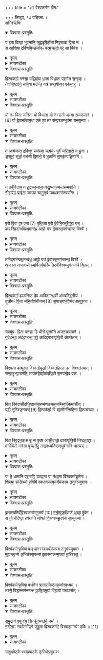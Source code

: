 +++
title = "०२ वैश्वकर्मण होमः"

+++
त्रिष्टुप्, १७ पङ्क्तिः ।  
अग्निर्ऋषिः


<details open><summary>विश्वास-प्रस्तुतिः</summary>

य इ॒मा विश्वा॒ भुव॑नानि॒ जुह्व॒दृषि॒र्होता॑ निष॒सादा॑ पि॒ता नः॑ ।  
स आ॒शिषा॒ द्रवि॑णमि॒च्छमा॑नᳶ परम॒च्छदो॒ वर॒ आ वि॑वेश ।  
</details>

<details><summary>मूलम्</summary>

य इ॒मा विश्वा॒ भुव॑नानि॒ जुह्व॒दृषि॒र्होता॑ निष॒सादा॑ पि॒ता नः॑ ।  
स आ॒शिषा॒ द्रवि॑णमि॒च्छमा॑नᳶ परम॒च्छदो॒ वर॒ आ वि॑वेश ।  
</details>

<details><summary>सायणटीका</summary>

(अथ चतुर्थकाण्डे षष्ठप्रपाठके द्वितीयोऽनुवाकः)।  
अथ द्वितीयानुवाके सूक्ताम्यां होमा उच्यन्ते।  

प्रथमानुवाके परिवेचनादिकमुक्तम्।  
कल्पः —  “षोडशगृहीतेन स्रुचं पूरयित्वा वैश्वकर्मणानि जुहोति य इमा विश्वा भुवनानि जुह्वच्चक्षुषः पिता मनसा हि धीर इति नानासूक्ताभ्यां द्वे आ हुती यं कामयेत चिरं पाप्मनो निर्मुच्यतेत्येकैकं तस्येत्युक्तम्” इति।  
२१६२ तत्र प्रथमसूक्ते प्रथमामृचमाह—य इमा विश्वेति।  
यो विश्वकर्मा परमेश्वर इमा विश्वा भुवनानि जुह्वत्प्रलयकाले पृथिव्यादी निमान्सर्वाल्ँ लोकान्स्वात्मन्याहुतिप्रक्षेपवत्संहरन्नृषिरतीन्द्रियद्रष्टा सर्वज्ञो होता संसारहोमकर्ता नोऽस्माकं पिता जनको निषसाद स्मयं स्थितवान्, प्रलयकाले प्राप्ते सति सर्वाल्ँ लोकान्संहृत्यास्माकमपि संहर्ता पुनः स्रष्टा च सन्सर्वज्ञोऽयं परमेश्वरः स्वयमेक एवाऽऽसीत्।  
अत एव सर्वा अप्युपनिषद एवमाडुः—“आत्मा वा इदमेक एवाग्र आसीन्नान्यत्किंचन मिषत्सदेव सोम्षेदमग्र आसीत्।  
एकमेवाद्वितीयम्” इत्याद्याः।  
स तादृशः परमेश्वर आशिषा बहु स्यां प्रजायेयेत्येवरूपया पुनःसिसृक्षया द्रविणमिच्छमानो धनोपलक्षितं जगद्भोगमपेक्षमाणः परमच्छदः परमं स्वकीयमेवाद्वितीयं परमार्थरूपमावृण्न्ववरे स्वेन सृष्टे शरीरमध्यवर्तिनि पुण्डरीकस्थान आविवेश जीवरूपेण प्रविष्टः ।  
एचच्च सर्वमुपनिषद्याम्नातम्— “सोऽकामत।  
बहु स्यां प्रजायेयेति।  
स तपोऽतप्यत।  
स तपस्तप्त्वा।  
इदꣳ सर्वमसृजत्।  
यदिदं किंच।  
तत्सृष्ट्वा।  
तदवानुप्राविशत्” इति।  
एवमन्याअप्युपनिषद उदाहार्याः ।  
</details>

<details open><summary>विश्वास-प्रस्तुतिः</summary>

वि॒श्वक॑र्मा॒ मन॑सा॒ यद्विहा॑या धा॒ता वि॑धा॒ता प॑र॒मोत स॒न्दृक् ।  
तेषा॑मि॒ष्टानि॒ समि॒षा म॑दन्ति॒ यत्र॑ सप्त॒र्षीन्प॒र एक॑मा॒हुः ।  
</details>

<details><summary>मूलम्</summary>

वि॒श्वक॑र्मा॒ मन॑सा॒ यद्विहा॑या धा॒ता वि॑धा॒ता प॑र॒मोत स॒न्दृक् ।  
तेषा॑मि॒ष्टानि॒ समि॒षा म॑दन्ति॒ यत्र॑ सप्त॒र्षीन्प॒र एक॑मा॒हुः ।  
</details>

<details><summary>सायणटीका</summary>

अथ द्वितीयामृचमाह— विश्वकर्मा मनसेति।  
विश्वविषयाणि कर्माणि सृष्टिस्थितिसंहाररूपाणि यस्यासौ विश्वाकर्ता।  
तस्य च तेषु कर्मसु सत्यत्वादय एव साधनं सत्यसंकल्पत्वात्।  
यद्यस्मादयं मनसा संकल्पमात्रेण विश्वकर्मा तस्माद्धाता विधाता विहाया इति चोच्यते।  
धातोत्पादकः विधाता पोषकः।  
विषेशेण जहाति परित्यजतीति विहायाः।  
संहर्तेत्यर्थः।  
उतापि चात एव परमा परमः सर्वेभ्य उत्कृष्टः सम्य क्पश्यतीति संदृक्सर्वज्ञ इत्यर्थः।  
यत्र यस्मिन्परे परस्मिन्नीश्वरे सप्तर्षीनेकमाहुःय एते मरीच्यात्रीप्रमुखाः सप्तर्षयो विविधा दृश्यन्ते ते सर्वे सृष्टेः प्राक्परस्मिन्नेकी भूता इति वेदान्तपरागा आहुः।  
स च परमेश्वरस्तेषां सप्तर्षिप्रभृतीनामिष्टान्य पेक्षितानि स्थानानीषा स्वेच्छामात्रेण संपादयतीति।  
तेन च ते महर्षयो हृष्यन्ति।  
</details>

<details open><summary>विश्वास-प्रस्तुतिः</summary>

यो नᳶ॑ पि॒ता ज॑नि॒ता यो वि॑धा॒ता यो न॑स्स॒तो अ॒भ्या सज्ज॒जान॑ ।  
[6]
यो दे॒वाना᳚न्नाम॒धा एक॑ ए॒व तꣳ स॑म्प्र॒श्ञम्भुव॑ना यन्त्य॒न्या ।  
</details>

<details><summary>मूलम्</summary>

यो नᳶ॑ पि॒ता ज॑नि॒ता यो वि॑धा॒ता यो न॑स्स॒तो अ॒भ्या सज्ज॒जान॑ ।  
[6]
यो दे॒वाना᳚न्नाम॒धा एक॑ ए॒व तꣳ स॑म्प्र॒श्ञम्भुव॑ना यन्त्य॒न्या ।  
</details>

<details><summary>सायणटीका</summary>

अथ तृतीयामृजमाह—  २१६३ यो नः पितेति।  
यो विश्वकर्मा नोऽस्माकं पिता पालयिता न केवलं पालक उत्पादकोऽपि।  
किमनेनास्माकमुत्पादक इति संकोजेन यो विधाता सर्वस्य जगत उत्पादको यो विश्वकर्मा नोऽस्माकमुत्पन्नानां सद्वर्तमानमिदं भोग्यजातं सतो जजान तदेव सोम्येतिश्रुत्युक्तात्स्वस्वरूपादुत्पादयामास।  
यश्च विश्वकर्मा देवानां नामधाः स्वयमेव सर्वदेवरूपेणाऽऽविर्भूयेन्द्रमित्रादिदवेतानामानि धारयति।  
अत एवान्यत्राऽऽभ्नातम्—“इन्द्रं मित्रं वरुणमग्निमाहुरथो दिव्यः स सुपर्णो गरुत्मान्।  
एकं सद्विप्रा बहुधा वदन्त्यग्निं यमं मातरिश्वानमाहुः” इति।  
अत एव बहुनां देवानां नामानि धारयन्नपि वस्तुतः स्वयमेक एव, तं विश्वकर्माणं परमेश्वरमन्या भुवना तस्मादन्यानि सृष्टानि सर्वाणि भुवनानि संप्रश्न यथा भवति तथा यन्ति प्रलयकाल एकत्वं प्राप्नुवन्ति।  
एकीभावयुक्ते प्रलये क र्हश्वरः कानि भुवनानीत्येवं प्रश्नः संप्रधारणं प्रवर्तते।  
विभागाभावेन श्रुत्यनभिज्ञैर्ज्ञातुमशक्यत्वात्।  
</details>

<details open><summary>विश्वास-प्रस्तुतिः</summary>

त आय॑जन्त॒ द्रवि॑ण॒ꣳ॒ सम॑स्मा॒ ऋष॑य॒ᳶ पूर्वे॑ जरि॒तारो॒ न भू॒ना ।  
अ॒सूर्ता॒ सूर्ता॒ रज॑सो वि॒माने॒ ये भू॒तानि॑ स॒मकृ॑ण्वन्नि॒मानि॑ ।  
</details>

<details><summary>मूलम्</summary>

त आय॑जन्त॒ द्रवि॑ण॒ꣳ॒ सम॑स्मा॒ ऋष॑य॒ᳶ पूर्वे॑ जरि॒तारो॒ न भू॒ना ।  
अ॒सूर्ता॒ सूर्ता॒ रज॑सो वि॒माने॒ ये भू॒तानि॑ स॒मकृ॑ण्वन्नि॒मानि॑ ।  
</details>

<details><summary>सायणटीका</summary>

अथ चतुर्थीमृचमाह— त आऽयजन्तेति।  
पूर्वोदाहृतेन विश्वकर्मणा प्रथममुपादिता य स्रष्टार इमानि भूतानि सर्वानेतान्प्राणिनः समकृण्वन्सम्यगुत्पादितवन्तः, ते पूर्वे स्रष्टारोऽस्मै सृष्टाय जगते द्रविणं धनरूपं भोग्यजातं समायजन्त सम्यक्संपादितवन्तः।    कीदृशास्ते ऋषयोऽतीन्द्रियद्रष्टारः।  
सर्वज्ञा इत्यर्थः।  
भूना जरितारो न भूम्ना स्वकीयेन महत्त्वेन कदाचिदपि जीर्णा न भवन्ति।  
कीदृशानि भूतानि असूर्ताऽसुभिः प्राणैरीरितानि प्राणयुक्तानीत्यर्थः।  
तथा रजसो विमाने सूर्ता रञ्जनात्मकस्य विशेषेण प्रमितौ स्वस्वकर्मभिः सुष्टु प्रेरितानि।  
</details>

<details open><summary>विश्वास-प्रस्तुतिः</summary>

न तव्ँवि॑दाथ॒ य इ॒दञ्ज॒जाना॒न्यद्यु॒ष्माक॒मन्त॑रम्भवाति ।  
नी॒हा॒रेण॒ प्रावृ॑ता॒ जल्प्या॑ चासु॒तृप॑ उक्थ॒शास॑श्चरन्ति ।  
</details>

<details><summary>मूलम्</summary>

न तव्ँवि॑दाथ॒ य इ॒दञ्ज॒जाना॒न्यद्यु॒ष्माक॒मन्त॑रम्भवाति ।  
नी॒हा॒रेण॒ प्रावृ॑ता॒ जल्प्या॑ चासु॒तृप॑ उक्थ॒शास॑श्चरन्ति ।  
</details>

<details><summary>सायणटीका</summary>

अथ पञ्चमी मृचमाह— 		न तं विदाथेति।  
यो विश्वकर्मेदं जजानोत्पादितवांस्तं विश्वकर्मणं न विदाथ तेन सृष्टा हे जीवा यूयं न जानीथ।  
देवदत्तोऽहं यज्ञदत्तोऽहमित्येवं सर्वेऽपि  वयमात्मानं विश्वकर्माणं जानीम इति यद्युच्येत तदसत्।  
न ह्यहंप्रत्ययगम्यं जीवरूपं विश्वकर्मणः परमेश्वरस्य, किंतु युष्माकमहन्प्रत्ययगम्यादतिरिक्तं सर्ववेदान्तवेद्यमीश्वरतत्त्वं भवति विद्यते।  
तथाऽपि जीवरूपवत्कुतो न जानीम इति चेत्।  
नीहारेण प्रावृत्ता भवन्तो नीहारसदृशेनाज्ञनेनाऽऽवृतत्वाच्च जानन्ति।      २१६४ यथा नीहारो नात्यन्तमसन्।  
दृष्टेरावरकत्वात्।  
नाप्यत्यन्तं सन्।  
काष्ठपाषाणा दिरूपान्तरेण संबद्धुमयोग्यत्वात्।  
एवमज्ञानमपि नात्यन्तमसदीश्वरतत्त्वावरकत्वात्।  
नापि सब्दाधमात्रनिवर्त्यत्वात्।  
ईदृशेनानिर्वचनीयेनाज्ञानेन भक्न्तः सर्वे जीवाः प्रावृत्ताः।  
न केवलं तत्त्वं [ न जानन्त ] किंतु जल्प्या च देवोऽहं मनुष्योऽहं ममेदं क्षेत्रमित्याद्यनृतजल्पनपराश्च।  
किंचासुतृपः, असुषु तृप्यन्तीत्यसुतृपः, केनाति प्रकारेण प्राणन्पोषयित्वा तावतैव तृप्यन्ति भवन्तो न तु परमेश्वरतत्त्वं विचारवितुं प्रवर्तन्ते।  
न केवलमिह लोके भोगमात्रतृप्तिः किंतू क्थशासः परलोकेऽपि भोगं संपादयितुं नानाविधेषु यज्ञेषूक्थानि शस्त्राणि शंसन्तीत्युक्थशासः तादृशा भूत्वा भवन्तश्चरन्ति, ऐहिकामुष्मिकभोगे सर्वदा प्रवर्तन्ते।  
तस्मादज्ञानमिथ्याज्ञानपराधीनानां भवतां नास्ति तत्त्वज्ञानमित्यर्थः।  
</details>

<details open><summary>विश्वास-प्रस्तुतिः</summary>

प॒रो दि॒वा प॒र ए॒ना [7]  पृ॒थि॒व्या प॒रो दे॒वेभि॒रसु॑रै॒र्गुहा॒ यत् ।  
कꣵ स्वि॒द्गर्भ॑म्प्रथ॒मन्द॑ध्र॒ आपो॒ यत्र॑ दे॒वास्स॒मग॑च्छन्त॒ विश्वे᳚ ।  
</details>

<details><summary>मूलम्</summary>

प॒रो दि॒वा प॒र ए॒ना [7]  पृ॒थि॒व्या प॒रो दे॒वेभि॒रसु॑रै॒र्गुहा॒ यत् ।  
कꣵ स्वि॒द्गर्भ॑म्प्रथ॒मन्द॑ध्र॒ आपो॒ यत्र॑ दे॒वास्स॒मग॑च्छन्त॒ विश्वे᳚ ।  
</details>

<details><summary>सायणटीका</summary>

अथ षष्ठीमृचमाह– परो दिवेति।  
यदीश्वरतत्त्वं गुहा हृदयपुण्डरीके गूढं दिवा परो द्युलोकादपि दूरे तिष्ठति, एना पृथिव्या परोऽस्याः पृथिव्या अपि दूरे तिष्ठति देवेभिरसुरैः परो देवेभ्योऽसुरेभ्यश्च दूरे तिष्ठति।  
सकारान्तः परःशब्दो दूरवाची।  
दूरत्वं नाम विलक्षणत्वम्।  
सर्वजगद्विलक्षणत्वाद्गुरुशास्त्रमुखैर्ज्ञायत इत्यर्थः।  
किंच यत्र यस्मिन्गर्मे विश्वे सर्वेऽपि देवाः समगच्छन्त संगताः संभूय वर्तन्ते, तं कंस्विद्गर्भ मापः प्रथमं दघ्रे।  
अद्भिः पूर्वं धृते गर्भे देवमनुष्यादयः सर्वे प्राणिनो वर्तन्त इत्येवं शास्त्राप्रसिद्धिः।  
सोऽपि गर्भः क इति न ज्ञायते।  
यदा स्थूलोऽप्ययं जगदाधारो न ज्ञातास्तदाऽत्यन्तसूक्ष्मतत्त्वं न ज्ञायत इति किमु वक्तव्यमित्यभिप्रायः।  
</details>

<details open><summary>विश्वास-प्रस्तुतिः</summary>

तमिद्गर्भ॑म्प्रथ॒मन्द॑ध्र॒ आपो॒ यत्र॑ दे॒वास्स॒मग॑च्छन्त॒ विश्वे᳚ ।  
अ॒जस्य॒ नाभा॒वध्येक॒मर्पि॑त॒य्ँयस्मि॑न्नि॒दव्ँविश्व॒म्भुव॑न॒मधि॑ श्रि॒तम् ।  
</details>

<details><summary>मूलम्</summary>

तमिद्गर्भ॑म्प्रथ॒मन्द॑ध्र॒ आपो॒ यत्र॑ दे॒वास्स॒मग॑च्छन्त॒ विश्वे᳚ ।  
अ॒जस्य॒ नाभा॒वध्येक॒मर्पि॑त॒य्ँयस्मि॑न्नि॒दव्ँविश्व॒म्भुव॑न॒मधि॑ श्रि॒तम् ।  
</details>

<details><summary>सायणटीका</summary>

अथ सप्तमीमृचमाह— तमिद्गर्भं प्रथममिति।  
इदानीं गुरुशास्त्रानुशासनोपेतेषु पुरुषेषु विद्यमान स्तुतिरनयाऽमिधीयते यत्र यस्मिन्ब्रह्माण्डगर्भे विश्वे देवाः समगच्छन्त तमित्तमेव गर्भमापः प्रथमं दध्र धृतवत्यः।  
तद्धारणप्रकार एव स्पष्टी क्रियत– अजस्य जन्मरहितस्य परमेश्वरतत्त्वस्य नाभौ नाभिस्थानीये स्वरूपमध्य एकं किंचिद्बजिमध्यर्पितमधिकत्वेन स्थापितं यस्मिन्बीज इदं विश्वं सर्वमपि भुवनमधिश्रितमधिकत्वेन स्थापितं तब्दीजमर्पितम्।  
तथा च स्मर्यते—  २१६५
अप एव ससर्जाऽऽदौ तासु वीर्यमवासृजत्।  
तदण्डमभबद्धैर्म कोटिसूर्यसमप्रभम्॥  
इति ॥  
</details>

<details open><summary>विश्वास-प्रस्तुतिः</summary>

वि॒श्वक॑र्मा॒ ह्यज॑निष्ट दे॒व आदिद्ग॑न्ध॒र्वो अ॑भवद्द्वि॒तीयः॑ ।  
तृ॒तीयᳶ॑ पि॒ता ज॑नि॒तौष॑धीनाम् [8] अ॒पाङ्गर्भ॒व्ँव्य॑दधात्पुरु॒त्रा ।  
</details>

<details><summary>मूलम्</summary>

वि॒श्वक॑र्मा॒ ह्यज॑निष्ट दे॒व आदिद्ग॑न्ध॒र्वो अ॑भवद्द्वि॒तीयः॑ ।  
तृ॒तीयᳶ॑ पि॒ता ज॑नि॒तौष॑धीनाम् [8] अ॒पाङ्गर्भ॒व्ँव्य॑दधात्पुरु॒त्रा ।  
</details>

<details><summary>सायणटीका</summary>

अथाष्टमीमृचमाह— विश्वकर्मेति।  
ब्रह्माण्डगतानामुत्पत्तिरुच्यते– अण्डमध्ये प्रथमं विश्वकर्मा देवतिर्यगादिविश्वभेदस्य कर्ता सत्यलोकनिवासि चतुर्मुखो देवोऽजनिष्टोत्पन्नः।  
आदिदनन्तरमेव तदपेक्षया द्वितीयो गन्धर्वोऽभवदुत्मन्नः।  
तत ऊर्ध्वमोषधीनां पिता पालको जनितो*त्पादकः सोमः पूर्वोक्तद्वयापेक्षया तृतीयोऽभवत्।  
तदेवमपां गर्भं ब्रह्माण्डं परमेश्वरः पुरुत्रा व्यदधाद्वहुधा व्यक्तं कृतवान्।  
इत्थमेकं सूक्तं समाप्तम्।  
</details>

<details open><summary>विश्वास-प्रस्तुतिः</summary>

चख्षु॑षᳶ पि॒ता मन॑सा॒ हि धीरो॑ घृ॒तमे॑ने अजन॒न्नन्न॑माने ।  
य॒देदन्ता॒ अद॑दृꣳहन्त॒ पूर्व॒ आदिद्द्यावा॑पृथि॒वी अ॑प्रथेताम् ।  
</details>

<details><summary>मूलम्</summary>

चख्षु॑षᳶ पि॒ता मन॑सा॒ हि धीरो॑ घृ॒तमे॑ने अजन॒न्नन्न॑माने ।  
य॒देदन्ता॒ अद॑दृꣳहन्त॒ पूर्व॒ आदिद्द्यावा॑पृथि॒वी अ॑प्रथेताम् ।  
</details>

<details><summary>सायणटीका</summary>

अथ द्वितीयसूक्ते प्रथमामृचमाह— चक्षुष पितेति।  
चक्षुषश्चक्षुरादेः प्राणसमुदायस्य पितोत्पादको धीरो धैर्यवान्।  
मनसा स्वच्छया घृतं घृतवत्पाणिनामुपभोगसाधनभूते एने द्यावापृथिव्यौ परस्परानुकूल्येन नन्नमाने नमनोपेते अजनदुत्पादितवान्।  
यदेद्यदैव पूर्वे प्रथमा अन्ता अतनयुक्ताश्चेष्टावन्तश्चक्षुरादिप्राणा अददृंहन्त दृढा अभवन्।  
आदिदनन्तरमेव द्यावापृथिवी अपथेतां द्यावापृथिव्यौ विस्तृते अभूताम्।  
</details>

<details open><summary>विश्वास-प्रस्तुतिः</summary>

वि॒श्वत॑श्चख्षुरु॒त वि॒श्वतो॑मुखो वि॒श्वतो॑हस्त उ॒त वि॒श्वत॑स्पात् ।  
सम्बा॒हुभ्या॒न्नम॑ति॒ सम्पत॑त्रै॒र्द्यावा॑पृथि॒वी ज॒नय॑न्दे॒व एकः॑ ।  
</details>

<details><summary>मूलम्</summary>

वि॒श्वत॑श्चख्षुरु॒त वि॒श्वतो॑मुखो वि॒श्वतो॑हस्त उ॒त वि॒श्वत॑स्पात् ।  
सम्बा॒हुभ्या॒न्नम॑ति॒ सम्पत॑त्रै॒र्द्यावा॑पृथि॒वी ज॒नय॑न्दे॒व एकः॑ ।  
</details>

<details><summary>सायणटीका</summary>

अथ द्वितीयामृचमाह— विश्वतश्चक्षुरिति।  
चतुरादिप्राणानां द्यावापृथिव्योश्चोत्पर्त्तेरूर्ध्वं विश्वरूपधरः परमेश्वर एवं भासतें।  
कथामिति तदुच्यत—विश्वतः सर्वतश्चक्षूंषि यस्यासौ  विश्वतश्चक्षुः।  
परमेश्वरस्य सर्वप्राण्यात्मकत्वाद्यस्य प्राणिनो ये चक्षुषी ते तदुपाधिकस्य परमेश्वरस्यैवेति सर्वत्रास्य चक्षूंषि संपद्यन्ते।  
एवं मुखहस्तपादेष्वदि योजनीयम्।  
स तादृश एको देवो द्यावापृथिवी जनयन्बाहुभ्यां बाहुस्थानी याभ्यां धर्माधर्माभ्यां निमित्तकारणाभ्यां संनमति जगत्सर्गं सम्यङ्नतं स्वाधीनं करोति।  
तथा पतनैः पतनशीलरैनित्यैः पञ्चभूतैरुपादानकारणः संनपति जगत्स्वाधीनं करोति।  
</details>

<details open><summary>विश्वास-प्रस्तुतिः</summary>

किꣵ स्वि॑दासीदधि॒ष्ठान॑मा॒रम्भ॑णङ्कत॒मथ्स्वि॒त्किमा॑सीत् ।  
यदी॒ भूमि॑ञ्ज॒नयन्न्॑ [9]  वि॒श्वक॑र्मा॒ वि द्यामौर्णो᳚न्महि॒ना वि॒श्वच॑ख्षाः ।  
</details>

<details><summary>मूलम्</summary>

किꣵ स्वि॑दासीदधि॒ष्ठान॑मा॒रम्भ॑णङ्कत॒मथ्स्वि॒त्किमा॑सीत् ।  
यदी॒ भूमि॑ञ्ज॒नयन्न्॑ [9]  वि॒श्वक॑र्मा॒ वि द्यामौर्णो᳚न्महि॒ना वि॒श्वच॑ख्षाः ।  
</details>

<details><summary>सायणटीका</summary>

अथ तृतीयामृचमाह— *अत्र सर्वपुस्तकेषु ‘जनिता य उत्पादकः’ इति पाठो वर्तते।  
स न युक्तः  २१६६ कि ꣳ स्विदासीदिति।  
लोके हि चिकीर्षुः कुलालो गृहादिकं किंचित्स्थानमधिष्ठाय मृद्द्रव्येण चक्रादिरूपैरुपकरणसाधनैर्घटं निष्पादयति।  
ईश्वरस्य निरपेक्षत्वात्सर्वमत्राऽऽक्षिप्यते—द्यावापृथिव्योरुत्पादनवेलायामीश्वरस्याधिष्ठानं निवासस्थानं किंस्विदासीत्किं नामाभून्न किंचिदित्यर्थः।  
तथाऽऽरम्मणं कतमत्स्वि त्किमासीत्।  
आरभ्यतेऽनेनेत्यारम्भणमुपादानकारणं, तदपि कतमद्भवेत्।  
नहि द्यावापृथिव्यौ जनयितुं समर्थं किंचिदुपादानं संभवति।  
तथा दण्डचक्रादिव न्निमित्तमपि किमासीन्न किंचित्संभवतीत्यर्थः।  
विश्चचक्षाः सर्वद्रष्टा विश्वकर्मा यदि यस्मिन्काले भूमिं भूलोकं जनयन्वर्तते तस्मिन्काले हि महिना महिम्नैव साधनान्तरं विनैव विशेषेण द्यामौर्णोत्सृष्ट्वा द्यावापृथिव्यावाच्छादितवान्।  
अच्छिन्त्यशक्तिरयं परमेश्वरः
</details>

<details open><summary>विश्वास-प्रस्तुतिः</summary>

किꣵ स्वि॒द्वन॒ङ्क उ॒ स वृ॒ख्ष आ॑सी॒द्यतो॒ द्यावा॑पृथि॒वी नि॑ष्टत॒ख्षुः ।  
मनी॑षिणो॒ मन॑सा पृ॒च्छतेदु॒ तद्यद॒ध्यति॑ष्ठ॒द्भुव॑नानि धा॒रयन्न्॑ ।  
</details>

<details><summary>मूलम्</summary>

किꣵ स्वि॒द्वन॒ङ्क उ॒ स वृ॒ख्ष आ॑सी॒द्यतो॒ द्यावा॑पृथि॒वी नि॑ष्टत॒ख्षुः ।  
मनी॑षिणो॒ मन॑सा पृ॒च्छतेदु॒ तद्यद॒ध्यति॑ष्ठ॒द्भुव॑नानि धा॒रयन्न्॑ ।  
</details>

<details><summary>सायणटीका</summary>

अथ चतुर्थीमृचमाह– कि ꣳ स्विद्वनमिति।  
लोके हि प्रौढं प्रासादं निर्मिमाणः कस्मिंश्चित्प्रौढे वने कंचिन्महान्तं वृक्षं छित्त्वा तक्षणादिना काष्ठैः प्रासादमुञ्चैस्तरं संपादयति।  
इह तु परमेश्वरो जगत्सृष्टिं यतो यस्माद्वनाद्यं वृक्षमादाय द्यावापृथिवी निष्टतक्षुस्तक्षणेन द्यावापृथिव्यौ निष्पादितवांस्तद्वनं किंस्वित्किंनाम स्यान्न किंचित्तादृशं संभवति।  
तथा क उ स वृक्षस्तादृशः च प्रौढवृक्षोऽपि कः स्यान्न कश्चित्संभवति।  
हे मनीषिणो विद्वांसो मनसा स्वकीयेन विचिन्त्य पृच्छतेदिदं सर्वं पृच्छतैव।  
किंचेश्वरो भुवनानि धारयन्यदध्यतिष्ठद्यत्स्थानमधिष्ठितबांस्तदपि सर्वथा पृच्छत।  
एतस्य प्रश्नस्य सर्वस्याप्युत्तरं ब्राह्मणग्रन्थे सूक्तप्रपाठके ब्रह्म वनं ब्रह्म स वृक्ष आसीदित्येतस्यामृच्याम्नातम्।  
स्वरूपव्यतिरिक्तवस्त्वादीनिरपेक्षत्वमेवास्योत्तरस्याभिप्रायः।  
अतोऽत्रापि किंस्विद्वनमित्याद्याक्षेपपरत्वेनवै योजितम्।  
पृच्छतेदित्य स्याप्ययमभिप्रायः—भवद्भिः पृष्टेऽपि निरपेक्षत्वमेवाभिज्ञा वदिष्यन्तीति।  
</details>

<details open><summary>विश्वास-प्रस्तुतिः</summary>

या ते॒ धामा॑नि पर॒माणि॒ याऽव॒मा या म॑ध्य॒मा वि॑श्वकर्मन्नु॒तेमा ।  
शिख्षा॒ सखि॑भ्यो ह॒विषि॑ स्वधावस्स्व॒यय्ँय॑जस्व त॒नुव॑ञ्जुषा॒णः ।  
</details>

<details><summary>मूलम्</summary>

या ते॒ धामा॑नि पर॒माणि॒ याऽव॒मा या म॑ध्य॒मा वि॑श्वकर्मन्नु॒तेमा ।  
शिख्षा॒ सखि॑भ्यो ह॒विषि॑ स्वधावस्स्व॒यय्ँय॑जस्व त॒नुव॑ञ्जुषा॒णः ।  
</details>

<details><summary>सायणटीका</summary>

अथ पञ्चमीमृचमाह— या ते धामानीति।  
हे विश्वकर्मंस्ते त्वदीयानि परमाणि यानि धामान्युत्कृष्टानि सन्ति, यानि मध्यमान्यवमानि च धामानि स्यानानि सन्ति, तानीमानि सर्वाणि स्थानानि सखिभ्यः सखिवत्प्रियेभ्यो हविषि हविष्प्रदानानिमित्तं शिक्षोप  २१६७ दिश।  
हे स्वधावः स्वधोपलक्षितहविर्लक्षणान्नवन्विश्वकर्मस्तनुवं जुषाणो यजमानशरीरंसेवमानः स्वयं यजस्व त्वदनुग्रहन्तरेण को वाऽन्यो यष्टुं शक्त इत्यर्थः।  
</details>

<details open><summary>विश्वास-प्रस्तुतिः</summary>

वा॒चस्पति॑व्ँवि॒श्वक॑र्माणमू॒तये᳚ [10]  म॒नो॒युज॒व्ँवाजे॑ अ॒द्या हु॑वेम ।  
स नो॒ नेदि॑ष्ठा॒ हव॑नानि जोषते वि॒श्वश॑म्भू॒रव॑से सा॒धुक॑र्मा ।  
</details>

<details><summary>मूलम्</summary>

वा॒चस्पति॑व्ँवि॒श्वक॑र्माणमू॒तये᳚ [10]  म॒नो॒युज॒व्ँवाजे॑ अ॒द्या हु॑वेम ।  
स नो॒ नेदि॑ष्ठा॒ हव॑नानि जोषते वि॒श्वश॑म्भू॒रव॑से सा॒धुक॑र्मा ।  
</details>

<details><summary>सायणटीका</summary>

अथ षष्ठीमृचमाह— वाचस्पतिमिति।  
विश्वकर्माणं परमेशश्वरमद्यास्मिन्दिने वाजेऽन्ने निमित्त भुते सति ऊतये भक्षणाय हुवेऽऽह्वयाम।  
कीदृशं विश्वकर्माणम्, वाचस्पतिं मन्त्ररूपाया वाचः पालकं कर्मण्यस्मन्प्रनसो योजयितारम्।  
स विश्वकर्मा नोऽस्मदीयानि नोदिष्ठान्यत्यन्तसमीपवर्तीनि हवनानि हवींष्याह्वानानि वा जोषते सेवते।  
किमर्थम्, अवसेऽस्मानवितुं रक्षितुम्।  
कीदृशः सः, विश्वशंभूः सर्वस्मिञ्जगति सुखस्य भावयिता साधुकर्माऽस्मदनुकूलव्यापारवान्।  
</details>

<details open><summary>विश्वास-प्रस्तुतिः</summary>

विश्व॑कर्मन्ह॒विषा॑ वावृधा॒नस्स्व॒यय्ँय॑जस्व त॒नुव॑ञ्जुषा॒णः ।  
मुह्य॑न्त्व॒न्ये अ॒भित॑स्स॒पत्ना॑ इ॒हास्माक॑म्म॒घवा॑ सू॒रिर॑स्तु ।  
</details>

<details><summary>मूलम्</summary>

विश्व॑कर्मन्ह॒विषा॑ वावृधा॒नस्स्व॒यय्ँय॑जस्व त॒नुव॑ञ्जुषा॒णः ।  
मुह्य॑न्त्व॒न्ये अ॒भित॑स्स॒पत्ना॑ इ॒हास्माक॑म्म॒घवा॑ सू॒रिर॑स्तु ।  
</details>

<details><summary>सायणटीका</summary>

अथ सप्तमीमृचमाह– विश्वकर्मन्निति।  
हे विश्वकर्मन्नस्मदीयेने हविषा वावृधानोऽतिशयेन वर्धमानस्तनुवं जुषाणः शरीरं स्वीकुर्वाणः स्वयं यजस्व, अस्मत्तोऽन्ये सपत्ना इह कर्मणि गुह्यन्तु भ्रान्ता भवन्तु।  
अस्माकं तु मधवाऽन्नयुक्तः सूरिर्विद्वान्पुत्रोऽस्तु।  
</details>

<details open><summary>विश्वास-प्रस्तुतिः</summary>

विश्व॑कर्मन्ह॒विषा॒ वर्ध॑नेन त्रा॒तार॒मिन्द्र॑मकृणोरव॒ध्यम् ।  
तस्मै॒ विश॒स्सम॑नमन्त पू॒र्वीर॒यमु॒ग्रो वि॑ह॒व्यो॑ यथाऽस॑त् ।  
</details>

<details><summary>मूलम्</summary>

विश्व॑कर्मन्ह॒विषा॒ वर्ध॑नेन त्रा॒तार॒मिन्द्र॑मकृणोरव॒ध्यम् ।  
तस्मै॒ विश॒स्सम॑नमन्त पू॒र्वीर॒यमु॒ग्रो वि॑ह॒व्यो॑ यथाऽस॑त् ।  
</details>

<details><summary>सायणटीका</summary>

अथाष्टमीमृचमाह– विश्वकर्मन्हविषेति।  
हे विश्वकर्मन्नस्मदीयेन हविषा त्वं वर्धनेन युक्त इमं यजमानं त्रातारमन्येषां रक्षकमिन्द्रं परमैश्वर्योपेतंमवध्यं केनापि हिंसितुमशक्यमकृणोः कुरु।  
तस्मै यजमानाय पूर्वीर्विशो वृद्ध्या वितत्यमानाः प्रजाः समनमन्स सम्यङ्नता एतदधीना भवन्तु।  
अयं यजमान उग्रस्तीव्रशक्तिः सन्केनाप्यपरिभूतो विहव्यो विविधयागयोग्यो यथाऽसद्याथा भवति तथा कुरु।  
।  
</details>

<details open><summary>विश्वास-प्रस्तुतिः</summary>

स॒मु॒द्राय॑ व॒युना॑य॒ सिन्धू॑ना॒म्पत॑ये॒ नमः॑ ।  
न॒दीना॒ꣳ॒ सर्वा॑साम्पि॒त्रे जु॑हु॒ता वि॒श्वक॑र्मणे॒ विश्वाहाम॑र्त्यꣳ ह॒विः ॥ [11]
</details>

<details><summary>मूलम्</summary>

स॒मु॒द्राय॑ व॒युना॑य॒ सिन्धू॑ना॒म्पत॑ये॒ नमः॑ ।  
न॒दीना॒ꣳ॒ सर्वा॑साम्पि॒त्रे जु॑हु॒ता वि॒श्वक॑र्मणे॒ विश्वाहाम॑र्त्यꣳ ह॒विः ॥ [11]
</details>

<details><summary>सायणटीका</summary>

कल्पः —  “यद्येनमुदकेऽभिविन्देदुदकाञ्जलिमादाय समुद्राय वयुनायेत्यप्सु जुहुयादिति अयज्ञसंयुक्तः कलाः” इति।  
पाठस्तु— समुद्रायेति।  
यो विश्वकर्मा समुद्ररूपेणातीर्णस्तस्मै समुद्राय नमोऽस्तु।  
कीदृशाय, वयुनाय कान्ताय सिन्धूनां पतये स्यस्दमानानां भर्त्रे।  
समुद्राकारेण भर्ता विश्वकर्माकारेण सर्वासां नदीनां पितोत्पादकः।  
तादृशाय विश्वकर्मणे हे  ऋत्विग्यजमाना विश्वाऽहा सर्वाण्यहानि निरन्तरामित्यर्थः।  
अमर्त्यमविनश्वरं हवि  
२१६८ र्जुहुत।  
अग्निस्तिग्मनेति मन्त्रद्वयेन ‘य इमा विश्वा’  इति सूक्तद्वयेन च साध्यं होमं विधातुं प्रस्तौति– “इन्द्रो वृत्रमहन्तं वृत्रो हतः षोडशाभिभोगेरसिनात्स एतामग्नयेऽनीकवत आहुतिमपश्यत्तामजुहोत्तस्याग्निरनीकवान्त्स्येन भागधेयेन प्रतिः षोडशधा वृत्रस्य भोगानप्यदहद्वैश्वकर्मणेन पाप्ममो निरमुच्यत” (सं. का. ५ प्र. ४ अ. ५) इति।  
इन्द्रो यदा वृत्रं वज्रेण प्रहृतवांस्तदा वज्रमहृतः स वृत्र आसुरमायया सहसा षोडश सर्पाकाराणि शरीराणि स्वी चकार।  
स्वीकृत्य च भोगशब्दाभिधेयैस्तैः सर्पाकारशरीरैस्तमिन्द्रं हस्तपाद्यवयवेषु बहुधाऽसिनाव्दभक्ष, तदानी मिन्द्रः प्रतीकार विचार्यानीकेन सन्येन युक्तायाग्नय एतामग्निस्तिग्मेनेति मन्त्रद्वयेन साध्यामाहुतिं दृष्ट्वा हुतवान्।  
ततः सोऽग्निरनीकवांस्तृप्तो वृत्रस्य षोडश सर्वाकाराणि शरीराण्यदहत्।  
तत ऊर्ध्वामिन्द्रो य इमा विश्वेति सूक्तद्वयसाध्येन वैश्वकर्मणहोमेन वृत्रवधजन्यात्पाप्मनो निर्मुक्तः।  
इदानीं तदुभयं विधत्ते–  


“यदग्नयेऽनीकवत आहुतिं जुहोत्यग्निरेवास्यानीकवान्त्स्वेन भागधेयेन प्रतिः पाप्यानमपि दहति वैश्वकर्मणेन पाप्मनो निर्मुच्यते” [सं. का. ५ प्र. ४ अ. ५] इति।  
रोगादिरूपदृष्टबाधहेतोः पापस्यानीकवत आहुत्या दाहः।  
षारलौकिकान्नरकहेतोः पापाद्वैश्वकर्मणहोमेन निर्मोकः।  
तत्रेदं चिन्त्यतेकिमयं वैश्वकर्मणहोमः प्रतिमन्त्रं पृथक्कार्यः, किंवा सूक्तद्वयं सहोच्चार्य सकृदनुष्ठेयः, आहोस्विदेकैकं सूक्तमुच्चार्यानुष्टेय इति।  
तत्राऽऽद्यं पक्षद्वयं शाखान्तरगतत्वेनाङ्गी करोति—  
“यं कामयेत चिरं प्राप्मनो निर्मुच्येतेत्येकैकं तस्य जुहुयाच्चिरमेव पाप्मनो निर्मुच्यते यं कामयेत ताजक्पाप्मनो निर्मुच्येतेति सर्वाणि तस्यानुद्रुत्य जहुयात्ताजगेव पाप्मनो निर्मुच्यतेऽथो खलु नानैव सूक्ताभ्यां जुहोति नानैव सूक्तयोर्वीर्यं दधात्यथो प्रतिष्ठित्यै” [सं. का. ५ प्र. ४ अ. ५] इति।  
२१६९ एकैकमन्त्रहोमेन शनैः शनैः पापनिर्मोको भवति।  
सर्वसूक्तहोमेन तु तदानीमेव पापनिर्मोकः।  
पृथक्सूक्तद्वयेऽपि सामर्थ्यं पृथक्संपादितं भवति।  
अपि च सूक्तद्वित्वं यजमानस्य त्रतिष्ठायै संपद्यते।  
तस्मादयमेव पक्षः श्रेयानित्यर्थः।  
अत्र विनियोगसंग्रहः—  
य इमा चक्षुषो द्वाभ्यां सूक्ताभ्यामाहुतिद्वयम्।  
समुद्रेति जले होमो मन्त्राः सप्तदशेरिताः॥  
इति श्रीमत्सायणाचार्यविरचिते माधवीये वेदार्थप्रकाशे कृष्णयजुर्वेदीयतैत्तिरीयसंहिताभाष्ये चतुर्थकाण्डे षष्ठप्रपाठके द्वितीयोऽनुवाकः ॥  
२॥  
</details>

चतुर्थाष्टके षष्ठप्रपाठके तृतीयोऽनुवाकः
